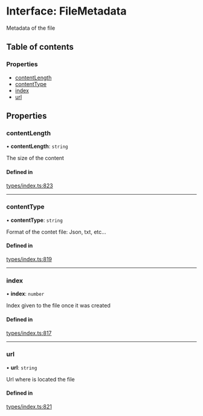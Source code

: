# Interface: FileMetadata

Metadata of the file

## Table of contents

### Properties

- [contentLength](FileMetadata.md#contentlength)
- [contentType](FileMetadata.md#contenttype)
- [index](FileMetadata.md#index)
- [url](FileMetadata.md#url)

## Properties

### contentLength

• **contentLength**: `string`

The size of the content

#### Defined in

[types/index.ts:823](https://github.com/nevermined-io/react-components/blob/8c90aef/catalog/src/types/index.ts#L823)

___

### contentType

• **contentType**: `string`

Format of the contet file: Json, txt, etc...

#### Defined in

[types/index.ts:819](https://github.com/nevermined-io/react-components/blob/8c90aef/catalog/src/types/index.ts#L819)

___

### index

• **index**: `number`

Index given to the file once it was created

#### Defined in

[types/index.ts:817](https://github.com/nevermined-io/react-components/blob/8c90aef/catalog/src/types/index.ts#L817)

___

### url

• **url**: `string`

Url where is located the file

#### Defined in

[types/index.ts:821](https://github.com/nevermined-io/react-components/blob/8c90aef/catalog/src/types/index.ts#L821)
